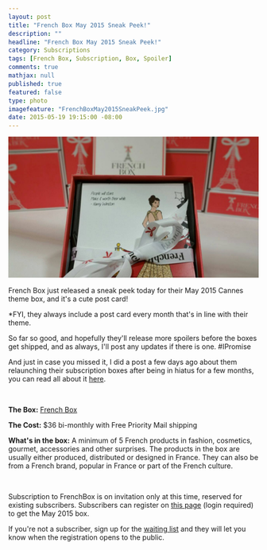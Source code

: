 ```yaml
---
layout: post
title: "French Box May 2015 Sneak Peek!"
description: ""
headline: "French Box May 2015 Sneak Peek!"
category: Subscriptions
tags: [French Box, Subscription, Box, Spoiler]
comments: true
mathjax: null
published: true
featured: false
type: photo
imagefeature: "FrenchBoxMay2015SneakPeek.jpg"
date: 2015-05-19 19:15:00 -08:00
---
```


![French Box](/images/FrenchBoxMay2015SneakPeak.jpg)

<p>French Box just released a sneak peek today for their May 2015 Cannes theme box, and it's a cute post card!</p>

<p>*FYI, they always include a post card every month that's in line with their theme.</p>

<p>So far so good, and hopefully they'll release more spoilers before the boxes get shipped, and as always, I'll post any updates if there is one. #IPromise</p>

<p>And just in case you missed it, I did a post a few days ago about them relaunching their subscription boxes after being in hiatus for a few months, you can read all about it <a href="http://whatsupmailbox.com/french%20box/FrenchBox-May2015-News/">here</a>.</p>
<br>

<p><b>The Box:</b> <a href="https://getfrenchbox.com">French Box</a></p>
<p><b>The Cost:</b> $36 bi-monthly with Free Priority Mail shipping</p>
<p><b>What's in the box:</b> A minimum of 5 French products in fashion, cosmetics, gourmet, accessories and other surprises. 
The products in the box are usually either produced, distributed or designed in France.
They can also be from a French brand, popular in France or part of the French culture.</p>
<br>

<p>Subscription to FrenchBox is on invitation only at this time, reserved for existing subscribers. Subscribers can register on <a href="https://getfrenchbox.com/subscription/">this page</a> (login required) to get the May 2015 box.</p>

<p>If you're not a subscriber, sign up for the <a href="https://getfrenchbox.com/subscription/">waiting list</a> and they will let you know when the registration opens to the public.</p>
